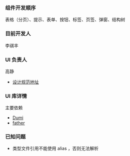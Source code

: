 ### 组件开发顺序

表格（分页）、提示、表单、按钮、标签、页签、弹窗、结构树

### 目前开发人

李祺丰

### UI 负责人

高静

- [设计规范地址](https://codesign.qq.com/app/design/Mx86jzqmKLZbrz3/board?team_id=rzm5q0XVx6jRBb6)

### UI 库详情

主要依赖

- [Dumi](https://d.umijs.org/guide/auto-api-table)
- [father](https://github.com/umijs/father/blob/master/docs/guide/index.md)

### 已知问题

- 类型文件引用不能使用 alias ，否则无法解析
